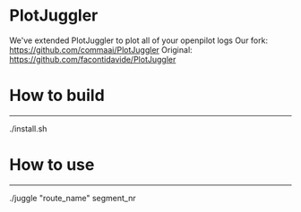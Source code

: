 # PlotJuggler
We've extended PlotJuggler to plot all of your openpilot logs
Our fork:
https://github.com/commaai/PlotJuggler
Original:
https://github.com/facontidavide/PlotJuggler

# How to build
------

./install.sh

# How to use
------

./juggle "route_name" segment_nr




